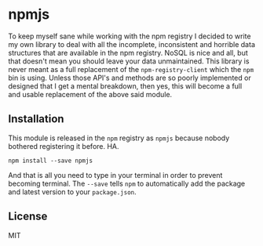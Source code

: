# npmjs

To keep myself sane while working with the npm registry I decided to write my
own library to deal with all the incomplete, inconsistent and horrible data
structures that are available in the npm registry. NoSQL is nice and all, but
that doesn't mean you should leave your data unmaintained. This library is never
meant as a full replacement of the `npm-registry-client` which the `npm` bin is
using. Unless those API's and methods are so poorly implemented or designed that
I get a mental breakdown, then yes, this will become a full and usable
replacement of the above said module.

## Installation

This module is released in the `npm` registry as `npmjs` because nobody bothered
registering it before. HA.

```
npm install --save npmjs
```

And that is all you need to type in your terminal in order to prevent becoming
terminal. The `--save` tells `npm` to automatically add the package and latest
version to your `package.json`.

## License

MIT
